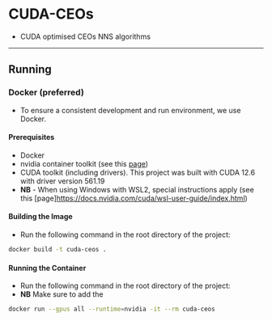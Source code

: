 # CUDA-CEOs
* CUDA optimised CEOs NNS algorithms

---

## Running

### Docker (preferred)
- To ensure a consistent development and run environment, we use Docker.

#### Prerequisites
- Docker
- nvidia container toolkit (see this [page](https://docs.nvidia.com/datacenter/cloud-native/container-toolkit/latest/install-guide.html))
- CUDA toolkit (including drivers). This project was built with CUDA 12.6 with driver version 561.19
- **NB** - When using Windows with WSL2, special instructions apply (see this [page]https://docs.nvidia.com/cuda/wsl-user-guide/index.html)

#### Building the Image
- Run the following command in the root directory of the project:
```bash
docker build -t cuda-ceos .
```

#### Running the Container
- Run the following command in the root directory of the project:
- **NB** Make sure to add the 
```bash
docker run --gpus all --runtime=nvidia -it --rm cuda-ceos
```